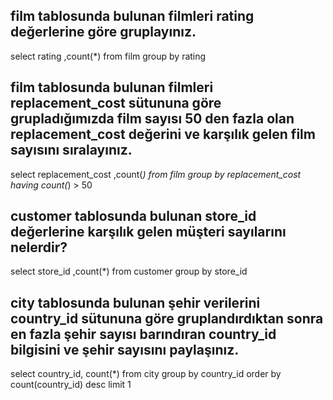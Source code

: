## film tablosunda bulunan filmleri rating değerlerine göre gruplayınız.
select rating ,count(*) from film
group by rating 

## film tablosunda bulunan filmleri replacement_cost sütununa göre grupladığımızda film sayısı 50 den fazla olan replacement_cost değerini ve karşılık gelen film sayısını sıralayınız.
select replacement_cost ,count(*) from film
group by replacement_cost 
having count(*) > 50


## customer tablosunda bulunan store_id değerlerine karşılık gelen müşteri sayılarını nelerdir?
select store_id ,count(*) from customer
group by store_id


## city tablosunda bulunan şehir verilerini country_id sütununa göre gruplandırdıktan sonra en fazla şehir sayısı barındıran country_id bilgisini ve şehir sayısını paylaşınız.

select country_id, count(*) from city
group by country_id
order by count(country_id) desc
limit 1
